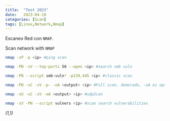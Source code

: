 ```yaml
---
title:  "Test 2023"
date:   2023-04-10
categories: [Scan]
tags: [Linux,Network,Nmap]
---
```


Escaneo Red con `NMAP`. 

Scan network with `NMAP`
``` bash
nmap -sP -p <ip> #ping scan

nmap -PN -sV --top-ports 50 --open <ip> #search smb vuln

nmap -PN --script smb-vuln* -p139,445 <ip> #classic scan

nmap -PN -sC -sV -p- -oA <output> <ip> #Full scan, demorado, -oA es opcional

nmap -sU -sC -sV -oA <output> <ip> #udpScan

nmap -sV -PN --script vulners <ip> #scan search vulnerabilities
```


*(1,1)*